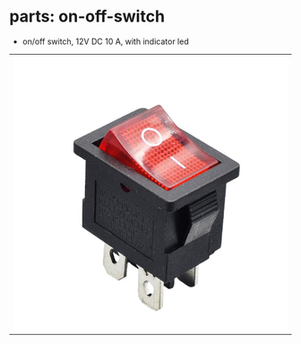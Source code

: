 # parts: on-off-switch

- on/off switch, 12V DC 10 A, with indicator led

|   |
| --- |
| ![image](https://github.com/kamangir/assets2/raw/main/bluer-sbc/parts/on-off-switch.png?raw=true) |

